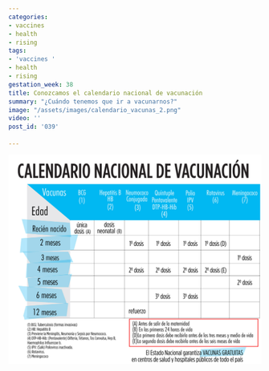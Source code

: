 ```yaml
---
categories:
- vaccines
- health
- rising
tags:
- 'vaccines '
- health
- rising
gestation_week: 38
title: Conozcamos el calendario nacional de vacunación
summary: "¿Cuándo tenemos que ir a vacunarnos?"
image: "/assets/images/calendario_vacunas_2.png"
video: ''
post_id: '039'

---
```

![](/assets/images/calendario_vacunas_2.png)